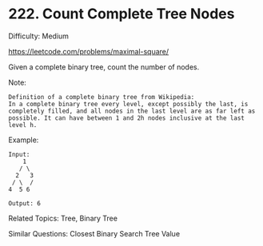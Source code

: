 # 222. Count Complete Tree Nodes

Difficulty: Medium

https://leetcode.com/problems/maximal-square/

Given a complete binary tree, count the number of nodes.

Note:
```
Definition of a complete binary tree from Wikipedia:
In a complete binary tree every level, except possibly the last, is completely filled, and all nodes in the last level are as far left as possible. It can have between 1 and 2h nodes inclusive at the last level h.
```

Example:
```
Input: 
    1
   / \
  2   3
 / \  /
4  5 6

Output: 6
```

Related Topics: Tree, Binary Tree

Similar Questions: Closest Binary Search Tree Value
